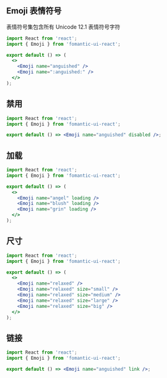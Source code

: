 ## Emoji 表情符号

表情符号集包含所有 Unicode 12.1 表情符号字符

```jsx
import React from 'react';
import { Emoji } from 'fomantic-ui-react';

export default () => (
  <>
    <Emoji name="anguished" />
    <Emoji name=":anguished:" />
  </>
);
```

## 禁用

```jsx
import React from 'react';
import { Emoji } from 'fomantic-ui-react';

export default () => <Emoji name="anguished" disabled />;
```

## 加载

```jsx
import React from 'react';
import { Emoji } from 'fomantic-ui-react';

export default () => (
  <>
    <Emoji name="angel" loading />
    <Emoji name="blush" loading />
    <Emoji name="grin" loading />
  </>
);
```

## 尺寸

```jsx
import React from 'react';
import { Emoji } from 'fomantic-ui-react';

export default () => (
  <>
    <Emoji name="relaxed" />
    <Emoji name="relaxed" size="small" />
    <Emoji name="relaxed" size="medium" />
    <Emoji name="relaxed" size="large" />
    <Emoji name="relaxed" size="big" />
  </>
);
```

## 链接

```jsx
import React from 'react';
import { Emoji } from 'fomantic-ui-react';

export default () => <Emoji name="anguished" link />;
```

<API src="@/emoji/Emoji.tsx"></API>
